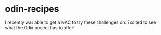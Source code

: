 # odin-recipes

I recently was able to get a MAC to try these challenges on. Excited to see what the Odin project has to offer!